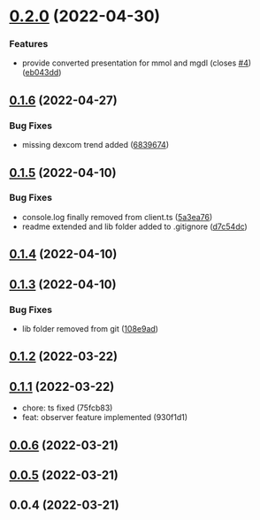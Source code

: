 

# [0.2.0](https://github.com/DiaKEM/dexcom-api-client/compare/0.1.6...0.2.0) (2022-04-30)

### Features

* provide converted presentation for mmol and mgdl (closes [#4](https://github.com/DiaKEM/dexcom-api-client/issues/4)) ([eb043dd](https://github.com/DiaKEM/dexcom-api-client/commit/eb043dd4171ebac190aba32467cc237f15f5e5dc))

## [0.1.6](https://github.com/DiaKEM/dexcom-api-client/compare/0.1.5...0.1.6) (2022-04-27)


### Bug Fixes

* missing dexcom trend added ([6839674](https://github.com/DiaKEM/dexcom-api-client/commit/68396748e112ec87f343157eeb479aacdbdf122c))

## [0.1.5](https://github.com/DiaKEM/dexcom-api-client/compare/0.1.4...0.1.5) (2022-04-10)

### Bug Fixes

* console.log finally removed from client.ts ([5a3ea76](https://github.com/DiaKEM/dexcom-api-client/commit/5a3ea7637c02a84c6083ead15bb9b5fa9e508a17))
* readme extended and lib folder added to .gitignore ([d7c54dc](https://github.com/DiaKEM/dexcom-api-client/commit/d7c54dce11946d5a7de88203db086c440da1f538))

## [0.1.4](https://github.com/DiaKEM/dexcom-api-client/compare/0.1.3...0.1.4) (2022-04-10)

## [0.1.3](https://github.com/DiaKEM/dexcom-api-client/compare/0.1.2...0.1.3) (2022-04-10)

### Bug Fixes

* lib folder removed from git ([108e9ad](https://github.com/DiaKEM/dexcom-api-client/commit/108e9ad814b9bad6544f1e4ea8706fd4ce3fc0e3))

## [0.1.2](https://github.com/DiaKEM/dexcom-api-client/compare/0.1.1...0.1.2) (2022-03-22)

## [0.1.1](https://github.com/DiaKEM/dexcom-api-client/compare/0.1.0...0.1.1) (2022-03-22)
* chore: ts fixed (75fcb83)
* feat: observer feature implemented (930f1d1)
 
## [0.0.6](https://github.com/DiaKEM/dexcom-api-client/compare/0.0.5...0.0.6) (2022-03-21)

## [0.0.5](https://github.com/DiaKEM/dexcom-api-client/compare/0.0.4...0.0.5) (2022-03-21)

## 0.0.4 (2022-03-21)